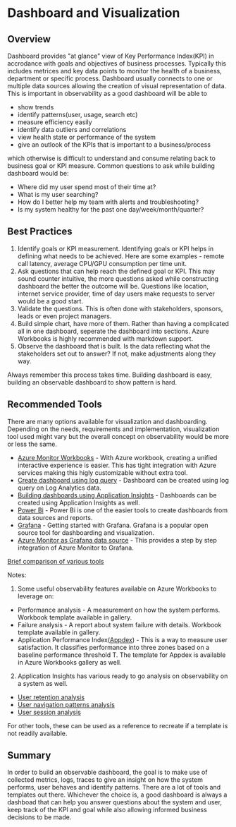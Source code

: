 # Dashboard and Visualization

## Overview

Dashboard provides "at glance" view of Key Performance Index(KPI) in accrodance with goals and objectives of business processes. Typically this includes metrices and key data points to monitor the health of a business, department or specific process. Dashboard usually connects to one or multiple data sources allowing the creation of visual representation of data. This is important in observability as a good dashboard will be able to 

- show trends
- identify patterns(user, usage, search etc)
- measure efficiency easily
- identify data outliers and correlations
- view health state or performance of the system
- give an outlook of the KPIs that is important to a business/process

which otherwise is difficult to understand and consume relating back to business goal or KPI measure. Common questions to ask while building dashboard would be:
- Where did my user spend most of their time at?
- What is my user searching?
- How do I better help my team with alerts and troubleshooting?
- Is my system healthy for the past one day/week/month/quarter?

## Best Practices

1. Identify goals or KPI measurement. Identifying goals or KPI helps in defining what needs to be achieved. Here are some examples - remote call latency, average CPU/GPU consumption per time unit.
2. Ask questions that can help reach the defined goal or KPI. This may sound counter intuitive, the more questions asked while constructing dashboard the better the outcome will be. Questions like location, internet service provider, time of day users make requests to server would be a good start.
3. Validate the questions. This is often done with stakeholders, sponsors, leads or even project managers.
4. Build simple chart, have more of them. Rather than having a complicated all in one dashboard, seperate the dashboard into sections. Azure Workbooks is highly recommended with markdown support.
5. Observe the dashboard that is built. Is the data reflecting what the stakeholders set out to answer? If not, make adjustments along they way.

Always remember this process takes time. Building dashboard is easy, building an observable dashboard to show pattern is hard.

## Recommended Tools

There are many options available for visualization and dashboarding. Depending on the needs, requirements and implementation, visualization tool used might vary but the overall concept on observability would be more or less the same.

- [Azure Monitor Workbooks](https://docs.microsoft.com/en-us/azure/azure-monitor/platform/workbooks-overview) - With Azure workbook, creating a unified interactive experience is easier. This has tight integration with Azure services making this higly customizable without extra tool.
- [Create dashboard using log query](https://docs.microsoft.com/en-us/azure/azure-monitor/learn/tutorial-logs-dashboards) - Dashboard can be created using log query on Log Analytics data.
- [Building dashboards using Application Insights](https://docs.microsoft.com/en-us/azure/azure-monitor/learn/tutorial-app-dashboards) - Dashboards can be created using Application Insights as well.
- [Power Bi](https://docs.microsoft.com/en-us/power-bi/create-reports/service-dashboard-create) - Power Bi is one of the easier tools to create dashboards from data sources and reports.
- [Grafana](https://grafana.com/tutorials/) - Getting started with Grafana. Grafana is a popular open source tool for dashboarding and visualization.
- [Azure Monitor as Grafana data source](https://grafana.com/grafana/plugins/grafana-azure-monitor-datasource) - This provides a step by step integration of Azure Monitor to Grafana. 

[Brief comparison of various tools](https://docs.microsoft.com/en-us/azure/azure-monitor/visualizations) 

Notes:
1. Some useful observability features available on Azure Workbooks to leverage on:
- Performance analysis - A measurement on how the system performs. Workbook template available in gallery.
- Failure analysis - A report about system failure with details. Workbook template available in gallery.
- Application Performance Index([Appdex](https://en.wikipedia.org/wiki/Apdex)) - This is a way to measure user satisfaction. It classifies performance into three zones based on a baseline performance threshold T. The template for Appdex is available in Azure Workbooks gallery as well. 

2. Application Insights has various ready to go analysis on observability on a system as well.
- [User retention analysis](https://docs.microsoft.com/en-us/azure/azure-monitor/app/usage-retention)
- [User navigation patterns analysis](https://docs.microsoft.com/en-us/azure/azure-monitor/app/usage-flows)
- [User session analysis](https://docs.microsoft.com/en-us/azure/azure-monitor/learn/tutorial-users)

For other tools, these can be used as a reference to recreate if a template is not readily available.

## Summary

In order to build an observable dashboard, the goal is to make use of collected metrics, logs, traces to give an insight on how the system performs, user behaves and identify patterns. There are a lot of tools and templates out there. Whichever the choice is, a good dashboard is always a dashboad that can help you answer questions about the system and user, keep track of the KPI and goal while also allowing informed business decisions to be made.
